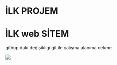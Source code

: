 
# İLK PROJEM

# İLK web SİTEM

<p> githup daki değişikligi git ile çalışma alanıma cekme</p>

 ![](ilk-projem.gif)

